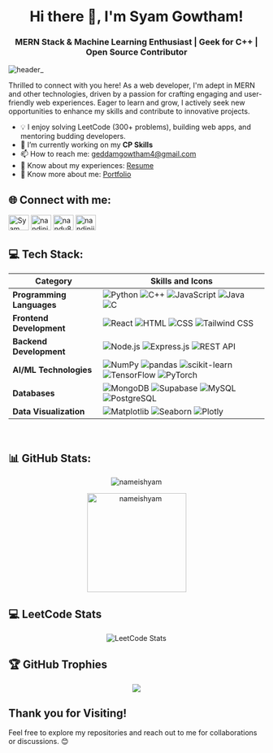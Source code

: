 <h1 align="center">Hi there 👋, I'm Syam Gowtham!</h1>
<h3 align="center">MERN Stack & Machine Learning Enthusiast | Geek for C++ | Open Source Contributor</h3>

![header_](https://user-images.githubusercontent.com/80106274/155994781-7c22a80e-99b6-4e2e-a288-a706e1818289.png)

Thrilled to connect with you here! As a web developer, I'm adept in MERN and other technologies, driven by a passion for crafting engaging and user-friendly web experiences. Eager to learn and grow, I actively seek new opportunities to enhance my skills and contribute to innovative projects.

- 💡 I enjoy solving LeetCode (300+ problems), building web apps, and mentoring budding developers.
- 🔭 I’m currently working on my **CP Skills**
- 📫 How to reach me: [geddamgowtham4@gmail.com](mailto:geddamgowtham4@gmail.com)
- 📄 Know about my experiences: [Resume](https://drive.google.com/file/d/11GawGSP_mG9mvjI34mKZ5FkFQfB0vojn/view?usp=sharing)
- 📧 Know more about me: [Portfolio](https://portfolio-syam.vercel.app)

## 🌐 Connect with me:

<p align="left">
  <a href="https://www.linkedin.com/in/nameishyam" target="_blank"><img src="https://raw.githubusercontent.com/rahuldkjain/github-profile-readme-generator/master/src/images/icons/Social/linked-in-alt.svg" alt="Syam Gowtham" height="30" width="40" /></a>
  <a href="https://www.hackerrank.com/profile/geddamgowtham4" target="_blank"><img src="https://raw.githubusercontent.com/rahuldkjain/github-profile-readme-generator/master/src/images/icons/Social/hackerrank.svg" alt="nandini805" height="30" width="40" /></a>
  <a href="https://leetcode.com/u/nameishyam" target="_blank"><img src="https://raw.githubusercontent.com/rahuldkjain/github-profile-readme-generator/master/src/images/icons/Social/leet-code.svg" alt="nandu8054" height="30" width="40" /></a>
  <a href="https://www.geeksforgeeks.org/user/geddamgowtham" target="_blank"><img src="https://raw.githubusercontent.com/rahuldkjain/github-profile-readme-generator/master/src/images/icons/Social/geeks-for-geeks.svg" alt="nandiniji127q" height="30" width="40" /></a>
</p>




## 💻 Tech Stack:

| Category                     | Skills and Icons                                                            |
|------------------------------|---------------------------------------------------------------------------|
| **Programming Languages**    | ![Python](https://img.shields.io/badge/python-3670A0?style=for-the-badge&logo=python&logoColor=ffdd54) ![C++](https://img.shields.io/badge/c++-%2300599C.svg?style=for-the-badge&logo=c%2B%2B&logoColor=white) ![JavaScript](https://img.shields.io/badge/javascript-%23323330.svg?style=for-the-badge&logo=javascript&logoColor=%23F7DF1E) ![Java](https://img.shields.io/badge/Java-%23ED8B00.svg?style=for-the-badge&logo=openjdk&logoColor=white) ![C](https://img.shields.io/badge/c-%2300599C.svg?style=for-the-badge&logo=c&logoColor=white)  |
| **Frontend Development**     | ![React](https://img.shields.io/badge/react-%2320232a.svg?style=for-the-badge&logo=react&logoColor=%2361DAFB) ![HTML](https://img.shields.io/badge/html5-%23E34F26.svg?style=for-the-badge&logo=html5&logoColor=white) ![CSS](https://img.shields.io/badge/css3-%231572B6.svg?style=for-the-badge&logo=css3&logoColor=white) ![Tailwind CSS](https://img.shields.io/badge/tailwindcss-%2338B2AC.svg?style=for-the-badge&logo=tailwind-css&logoColor=white) |
| **Backend Development**      | ![Node.js](https://img.shields.io/badge/node.js-6DA55F?style=for-the-badge&logo=node.js&logoColor=white) ![Express.js](https://img.shields.io/badge/express.js-%23404d59.svg?style=for-the-badge&logo=express&logoColor=%2361DAFB) ![REST API](https://img.shields.io/badge/REST%20API-00599C?style=for-the-badge&logo=cloudflare&logoColor=white)|
| **AI/ML Technologies**       | ![NumPy](https://img.shields.io/badge/numpy-%23013243.svg?style=for-the-badge&logo=numpy&logoColor=white) ![pandas](https://img.shields.io/badge/pandas-%23150458.svg?style=for-the-badge&logo=pandas&logoColor=white) ![scikit-learn](https://img.shields.io/badge/scikit--learn-%23F7931E.svg?style=for-the-badge&logo=scikit-learn&logoColor=white) ![TensorFlow](https://img.shields.io/badge/TensorFlow-FF6F00?style=for-the-badge&logo=tensorflow&logoColor=white) ![PyTorch](https://img.shields.io/badge/PyTorch-EE4C2C?style=for-the-badge&logo=pytorch&logoColor=white) |
| **Databases**                | ![MongoDB](https://img.shields.io/badge/MongoDB-%234ea94b.svg?style=for-the-badge&logo=mongodb&logoColor=white) ![Supabase](https://img.shields.io/badge/Supabase-3ECF8E?style=for-the-badge&logo=supabase&logoColor=white) ![MySQL](https://img.shields.io/badge/mysql-4479A1.svg?style=for-the-badge&logo=mysql&logoColor=white) ![PostgreSQL](https://img.shields.io/badge/PostgreSQL-336791?style=for-the-badge&logo=postgresql&logoColor=white) |
| **Data Visualization**       | ![Matplotlib](https://img.shields.io/badge/Matplotlib-%23ffffff.svg?style=for-the-badge&logo=Matplotlib&logoColor=black) ![Seaborn](https://img.shields.io/badge/Seaborn-4B8BBE?style=for-the-badge&logo=python&logoColor=white) ![Plotly](https://img.shields.io/badge/Plotly-3F4F75?style=for-the-badge&logo=plotly&logoColor=white)|

<br>


## 📊 GitHub Stats:

<p align="center">
  <img src="https://github-readme-stats.vercel.app/api?username=nameishyam&show_icons=true&locale=en&theme=dark&rank_icon=github&border_radius=10" alt="nameishyam"/>
</p>
<p align="center">
  <img src="https://github-readme-stats.vercel.app/api/top-langs?username=nameishyam&show_icons=true&locale=en&layout=compact&theme=dark&border_radius=10" alt="nameishyam" height="195"  />
</p>

## 💻 LeetCode Stats

<div align="center">
  <img src="https://leetcard.jacoblin.cool/nameishyam?theme=dark&font=Nunito&ext=heatmap" alt="LeetCode Stats"/>
</div>

## 🏆 GitHub Trophies

<div align="center">
  <img src="https://github-profile-trophy.vercel.app/?username=nameishyam&theme=radical&no-frame=false&no-bg=false&margin-w=4&row=1&column=3" />
</div>

## Thank you for Visiting!

Feel free to explore my repositories and reach out to me for collaborations or discussions. 😊
